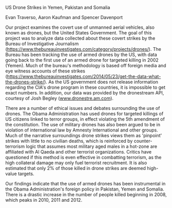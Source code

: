 US Drone Strikes in Yemen, Pakistan and Somalia

Evan Traverso, Aaron Kaufman and Spencer Davenport


  Our project examines the covert use of unmanned aerial vehicles, also known as drones, but the United States Government. The goal of this project was to analyze data collected about these covert strikes by the Bureau of Investigative Journalism (https://www.thebureauinvestigates.com/category/projects/drones/). The Bureau has been tracking the use of armed drones by the US, with data going back to the first use of an armed drone for targeted killing in 2002 (Yemen). Much of the bureau's methodology is based off foreign media and eye witness accounts of these strikes (https://www.thebureauinvestigates.com/2014/05/23/get-the-data-what-the-drones-strike/). As the US government does not release information regarding the CIA's drone program in these countries, it is impossible to get exact numbers. In addition, our data was provided by the dronestream API, courtesy of Josh Begley (www.dronestre.am.com).
   
   There are a number of ethical issues and debates surrounding the use of drones. The Obama Administration has used drones for targeted killings of US citizens linked to terror groups, in effect violating the 5th amendment of the constitution. The use of military drones has also been argued to be in violation of international law by Amnesty International and other groups. Much of the narrative surroundings drone strikes views them as 'pinpoint' strikes with little to no civilian deaths, which is reinforced by counter-terrorism logic that assumes most military aged males in a hot-zone are affiliated with Al Qaeda and other terrorist organizations. Critics have questioned if this method is even effective in combatting terrorism, as the high collateral damage may only fuel terrorist recruitment. It is also estimated that only 2% of those killed in drone strikes are deemed high-value targets. 
 
  Our findings indicate that the use of armed drones has been instrumental in the Obama Administration's foreign policy in Pakistan, Yemen and Somalia. There is a drastic increase in the number of people killed beginning in 2008, which peaks in 2010, 2011 and 2012. 
